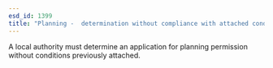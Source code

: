 ```yaml
---
esd_id: 1399
title: "Planning -  determination without compliance with attached conditions"
---
```


A local authority must determine an application for planning permission without conditions previously attached.

